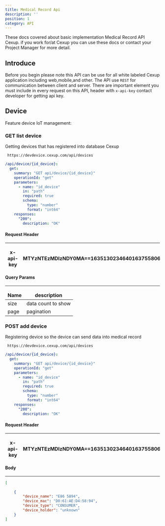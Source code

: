 ```yaml
---
title: Medical Record Api 
description: ''
position: 1 
category: API
---
```

<style>
td, th {
   border: none!important;
}
.prose thead{
    border-bottom-width: 0px !important;
}
</style>

These docs covered about basic implementation Medical Record API Cexup. if you work for/at Cexup you can use these docs
or contact your Project Manager for more detail.

## Introduce

Before you begin please note this API can be use for all white labeled Cexup application including web,mobile,and other.
The API use `REST` for communication between client and server. There are important element you must include in every
request on this API, header with `x-api-key` contact developer for getting api key.

## Device
Feature device IoT management:

### GET list device

Getting devices that has registered into database Cexup

<code-group>
  <code-block label="cURL" active>

  ```http request
   https://devdevice.cexup.com/api/devices
  ```
  </code-block>
  <code-block label="Open API">

  ```yaml
  /api/device/{id_device}:
    get:
      summary: "GET api/device/{id_device}"
      operationId: "get"
      parameters:
        - name: "id_device"
          in: "path"
          required: true
          schema:
            type: "number"
            format: "int64"
      responses:
        "200":
          description: "OK"
  ```

  </code-block>
</code-group>

#### Request Header
---

| x-api-key | MTYzNTEzMDIzNDY0MA==16351302346401637558061370 |
|-----------|------------------------------------------------|


#### Query Params
---

| Name | description        |
|------|--------------------|
| size | data count to show |
| page | pagination         |

### POST add device

Registering device so the device can send data into medical record

<code-group>
  <code-block label="cURL" active>

  ```http request
   https://devdevice.cexup.com/api/devices
  ```
  </code-block>
  <code-block label="Open API">

  ```yaml
  /api/device/{id_device}:
    get:
      summary: "GET api/device/{id_device}"
      operationId: "get"
      parameters:
        - name: "id_device"
          in: "path"
          required: true
          schema:
            type: "number"
            format: "int64"
      responses:
        "200":
          description: "OK"
  ```

  </code-block>
</code-group>

#### Request Header
---

| x-api-key | MTYzNTEzMDIzNDY0MA==16351302346401637558061370 |
|-----------|------------------------------------------------|


#### Body
---
```json
[
    
    {
        "device_name": "E86 5894",
        "device_mac": "D0:61:AE:D4:58:94",
        "device_type": "CONSUMER",
        "device_holder": "unknown"
    }
]
```